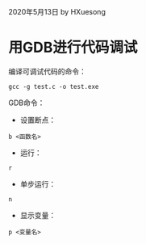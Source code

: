 2020年5月13日
by HXuesong



# 用GDB进行代码调试
编译可调试代码的命令：
```shell
gcc -g test.c -o test.exe
```



GDB命令：
- 设置断点：
```shell
b <函数名>
```
- 运行：
```shell
r
```
- 单步运行：
```shell
n
```
- 显示变量：
```shell
p <变量名>
```